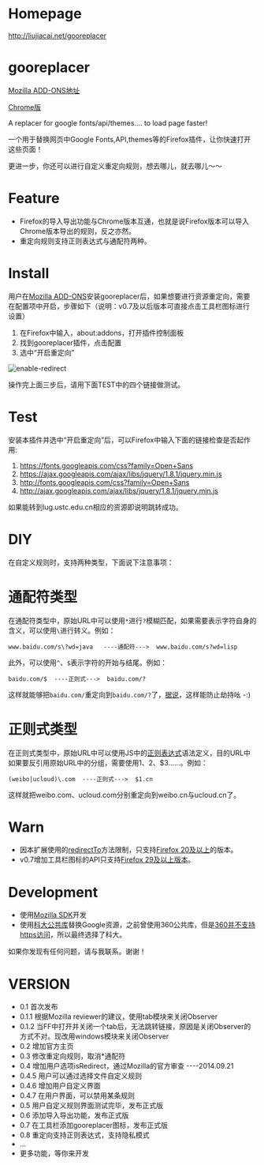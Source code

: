 Homepage
===

http://liujiacai.net/gooreplacer 

gooreplacer
===

[Mozilla ADD-ONS地址](https://addons.mozilla.org/zh-CN/firefox/addon/gooreplacer/)

[Chrome版](https://github.com/jiacai2050/gooreplacer4chrome)

A replacer for google fonts/api/themes.... to load page faster!

一个用于替换网页中Google Fonts,API,themes等的Firefox插件，让你快速打开这些页面！

更进一步，你还可以进行自定义重定向规则，想去哪儿，就去哪儿～～

Feature
===

- Firefox的导入导出功能与Chrome版本互通，也就是说Firefox版本可以导入Chrome版本导出的规则，反之亦然。
- 重定向规则支持正则表达式与通配符两种。

Install
===

用户在[Mozilla ADD-ONS](https://addons.mozilla.org/zh-CN/firefox/addon/gooreplacer/)安装gooreplacer后，如果想要进行资源重定向，需要在配置项中开启，步骤如下（说明：v0.7及以后版本可直接点击工具栏图标进行设置）

1. 在Firefox中输入，about:addons，打开插件控制面板
2. 找到gooreplacer插件，点击配置
3. 选中“开启重定向”


<img src="http://img02.taobaocdn.com/imgextra/i2/581166664/TB2Ih_MaVXXXXXnXXXXXXXXXXXX_!!581166664.png" alt=" enable-redirect"/>

操作完上面三步后，请用下面TEST中的四个链接做测试。

Test
===

安装本插件并选中“开启重定向”后，可以Firefox中输入下面的链接检查是否起作用:

1. https://fonts.googleapis.com/css?family=Open+Sans
2. https://ajax.googleapis.com/ajax/libs/jquery/1.8.1/jquery.min.js
3. http://fonts.googleapis.com/css?family=Open+Sans
4. http://ajax.googleapis.com/ajax/libs/jquery/1.8.1/jquery.min.js

如果能转到lug.ustc.edu.cn相应的资源即说明跳转成功。

DIY
===

在自定义规则时，支持两种类型，下面说下注意事项：

通配符类型
====

在通配符类型中，原始URL中可以使用`*`进行`?`模糊匹配，如果需要表示字符自身的含义，可以使用`\`进行转义。例如：

```
www.baidu.com/s\?wd=java   ----通配符--->  www.baidu.com/s?wd=lisp
```

此外，可以使用`^`、`$`表示字符的开始与结尾。例如：

```
baidu.com/$  ----正则式--->  baidu.com/?
```
这样就能够把`baidu.com/`重定向到`baidu.com/?`了，[据说](http://v2ex.com/t/169967#reply2)，这样能防止劫持吆 -:)


正则式类型
====

在正则式类型中，原始URL中可以使用JS中的[正则表达式](https://developer.mozilla.org/zh-CN/docs/Web/JavaScript/Reference/Global_Objects/RegExp)语法定义，目的URL中如果要反引用原始URL中的分组，需要使用$1、$2、$3......。例如：

```
(weibo|ucloud)\.com  ----正则式--->  $1.cn
```

这样就把weibo.com、ucloud.com分别重定向到weibo.cn与ucloud.cn了。

Warn
===
- 因本扩展使用的[redirectTo](https://developer.mozilla.org/en-US/docs/Mozilla/Tech/XPCOM/Reference/Interface/nsIHttpChannel#redirectTo%28%29)方法限制，只支持[Firefox 20及以上](https://developer.mozilla.org/en-US/docs/Mozilla/Gecko/Versions)的版本。
- v0.7增加工具栏图标的API只支持[Firefox 29及以上版本](https://developer.mozilla.org/en-US/Add-ons/SDK/Tutorials/Adding_a_Button_to_the_Toolbar)。

Development
===

- 使用[Mozilla SDK](https://developer.mozilla.org/en-US/Add-ons/SDK)开发
- 使用[科大公共库](https://servers.ustclug.org/2014/07/ustc-blog-force-google-fonts-proxy/)替换Google资源，之前曾使用360公共库，但是[360并不支持https访问](https://servers.ustclug.org/2014/06/blog-googlefonts-speedup/)，所以最终选择了科大。

如果你发现有任何问题，请与我联系。谢谢！

VERSION
===
- 0.1 首次发布
- 0.1.1 根据Mozilla reviewer的建议，使用tab模块来关闭Observer
- 0.1.2 当FF中打开并关闭一个tab后，无法跳转链接，原因是关闭Observer的方式不对。现改用windows模块来关闭Observer
- 0.2 增加官方主页
- 0.3 修改重定向规则，取消\*通配符
- 0.4 增加用户选项isRedirect，通过Mozilla的官方审查 ----2014.09.21
- 0.4.5 用户可以通过选择文件自定义规则
- 0.4.6 增加用户自定义界面
- 0.4.7 在用户界面，可以禁用某条规则
- 0.5 用户自定义规则界面测试完毕，发布正式版
- 0.6 添加导入导出功能，发布正式版
- 0.7 在工具栏添加gooreplacer图标，发布正式版
- 0.8 重定向支持正则表达式，支持隐私模式
- ...
- 更多功能，等你来开发 

